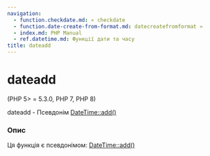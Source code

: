 ```yaml
---
navigation:
  - function.checkdate.md: « checkdate
  - function.date-create-from-format.md: datecreatefromformat »
  - index.md: PHP Manual
  - ref.datetime.md: Функції дати та часу
title: dateadd
---
```

# dateadd

(PHP 5> = 5.3.0, PHP 7, PHP 8)

dateadd - Псевдонім [DateTime::add()](datetime.add.md)

### Опис

Ця функція є псевдонімом: [DateTime::add()](datetime.add.md)
